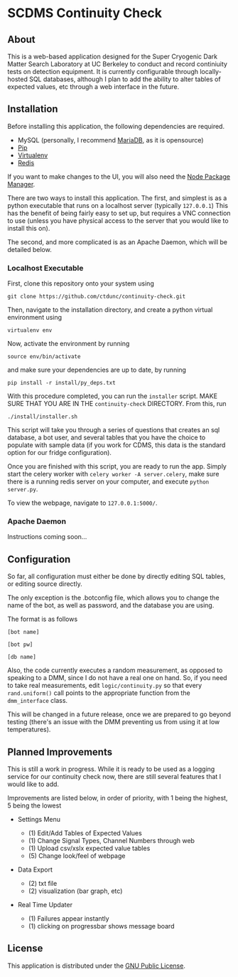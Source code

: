 # SCDMS Continuity Check

## About
This is a web-based application designed for the Super Cryogenic Dark Matter Search Laboratory at UC Berkeley to conduct and record continiuity tests on detection equipment.
It is currently configurable through locally-hosted SQL databases, although I plan to add the ability to alter tables of expected values, etc through a web interface in the future.

## Installation
Before installing this application, the following dependencies are required.
+ MySQL (personally, I recommend [MariaDB](https://mariadb.org/), as it is opensource)
+ [Pip](https://pypi.org/project/pip/)
+ [Virtualenv](https://virtualenv.pypa.io/en/stable/)
+ [Redis](https://redis.io/)

If you want to make changes to the UI, you will also need the [Node Package Manager](https://www.npmjs.com/).

There are two ways to install this application. The first, and simplest is as a python executable that runs on a localhost server (typically `127.0.0.1`)
This has the benefit of being fairly easy to set up, but requires a VNC connection to use (unless you have physical access to the server that you would like to install this on).

The second, and more complicated is as an Apache Daemon, which will be detailed below.

### Localhost Executable
First, clone this repository onto your system using 

`git clone https://github.com/ctdunc/continuity-check.git`

Then, navigate to the installation directory, and create a python virtual environment using 

`virtualenv env`

Now, activate the environment by running 

`source env/bin/activate`

and make sure your dependencies are up to date, by running 

`pip install -r install/py_deps.txt`

With this procedure completed, you can run the `installer` script. MAKE SURE THAT YOU ARE IN THE `continuity-check` DIRECTORY. From this, run  

`./install/installer.sh`

This script will take you through a series of questions that creates an sql database, a bot user, and several tables that you have the choice to populate with sample data (if you work for CDMS, this data is the standard option for our fridge configuration). 

Once you are finished with this script, you are ready to run the app. Simply start the celery worker with `celery worker -A server.celery`, make sure there is a running redis server on your computer, and execute `python server.py`.

To view the webpage, navigate to `127.0.0.1:5000/`.
### Apache Daemon
Instructions coming soon...

## Configuration
So far, all configuration must either be done by directly editing SQL tables, or editing source directly. 

The only exception is the .botconfig file, which allows you to change the name of the bot, as well as password, and the database you are using.

The format is as follows

```
[bot name]

[bot pw]

[db name]
```

Also, the code currently executes a random measurement, as opposed to speaking to a DMM, since I do not have a real one on hand. So, if you need to take real measurements, edit `logic/continuity.py` so that every `rand.uniform()` call points to the appropriate function from the `dmm_interface` class. 

This will be changed in a future release, once we are prepared to go beyond testing (there's an issue with the DMM preventing us from using it at low temperatures).
## Planned Improvements
This is still a work in progress. While it is ready to be used as a logging service for our continuity check now, there are still several features that I would like to add.

Improvements are listed below, in order of priority, with 1 being the highest, 5 being the lowest

+ Settings Menu
	+ (1) Edit/Add Tables of Expected Values
	+ (1) Change Signal Types, Channel Numbers through web
	+ (1) Upload csv/xslx expected value tables
	+ (5) Change look/feel of webpage
	
+ Data Export
	+ (2) txt file
	+ (2) visualization (bar graph, etc)

+ Real Time Updater
	+ (1) Failures appear instantly
	+ (1) clicking on progressbar shows message board

## License
This application is distributed under the [GNU Public License](./LICENSE).

